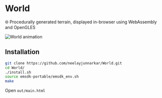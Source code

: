 # World
🌐 Procedurally generated terrain, displayed in-browser using WebAssembly and OpenGLES

![World animation](https://media.giphy.com/media/26gN25qDMzfnmeq5i/giphy.gif)

## Installation
```bash
git clone https://github.com/neelayjunnarkar/World.git
cd World/
./install.sh
source emsdk-portable/emsdk_env.sh
make
```

Open `out/main.html`
